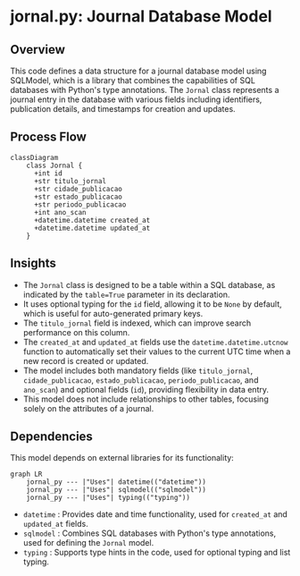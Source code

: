 # jornal.py: Journal Database Model

## Overview
This code defines a data structure for a journal database model using SQLModel, which is a library that combines the capabilities of SQL databases with Python's type annotations. The `Jornal` class represents a journal entry in the database with various fields including identifiers, publication details, and timestamps for creation and updates.

## Process Flow
```mermaid
classDiagram
    class Jornal {
      +int id
      +str titulo_jornal
      +str cidade_publicacao
      +str estado_publicacao
      +str periodo_publicacao
      +int ano_scan
      +datetime.datetime created_at
      +datetime.datetime updated_at
    }
```

## Insights
- The `Jornal` class is designed to be a table within a SQL database, as indicated by the `table=True` parameter in its declaration.
- It uses optional typing for the `id` field, allowing it to be `None` by default, which is useful for auto-generated primary keys.
- The `titulo_jornal` field is indexed, which can improve search performance on this column.
- The `created_at` and `updated_at` fields use the `datetime.datetime.utcnow` function to automatically set their values to the current UTC time when a new record is created or updated.
- The model includes both mandatory fields (like `titulo_jornal`, `cidade_publicacao`, `estado_publicacao`, `periodo_publicacao`, and `ano_scan`) and optional fields (`id`), providing flexibility in data entry.
- This model does not include relationships to other tables, focusing solely on the attributes of a journal.

## Dependencies
This model depends on external libraries for its functionality:

```mermaid
graph LR
    jornal_py --- |"Uses"| datetime(("datetime"))
    jornal_py --- |"Uses"| sqlmodel(("sqlmodel"))
    jornal_py --- |"Uses"| typing(("typing"))
```

- `datetime` : Provides date and time functionality, used for `created_at` and `updated_at` fields.
- `sqlmodel` : Combines SQL databases with Python's type annotations, used for defining the `Jornal` model.
- `typing` : Supports type hints in the code, used for optional typing and list typing.